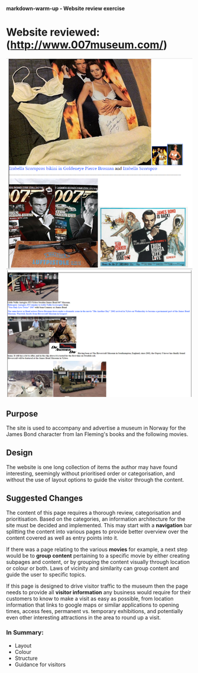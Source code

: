 #### markdown-warm-up - Website review exercise

# Website reviewed:  (http://www.007museum.com/)
![alt text](https://github.com/MichaelaRa/markdown-warm-up/blob/master/JamesBond1.PNG "James Bond Museum Website")
![alt text](https://github.com/MichaelaRa/markdown-warm-up/blob/master/JamesBond2.PNG "James Bond Museum Website")


## Purpose
The site is used to accompany and advertise a museum in Norway for the James Bond character from Ian Fleming's books and the following movies.

## Design
The website is one long collection of items the author may have found interesting, seemingly without prioritised order or categorisation, and without the use of layout options to guide the visitor through the content.

## Suggested Changes
The content of this page requires a thorough review, categorisation and prioritisation. Based on the categories, an information architecture for the site must be decided and implemented. This may start with a **navigation** bar splitting the content into various pages to provide better overview over the content covered as well as entry points into it.

If there was a page relating to the various **movies** for example, a next step would be to **group content** pertaining to a specific movie by either creating subpages and content, or by grouping the content visually through location or colour or both.
Laws of vicinity and similarity can group content and guide the user to specific topics.

If this page is designed to drive visitor traffic to the museum then the page needs to provide all **visitor information** any business would require for their customers to know to make a visit as easy as possible, from location information that links to google maps or similar applications to opening times, access fees, permanent vs. temporary exhibitions, and potentially even other interesting attractions in the area to round up a visit.

### In Summary:
* Layout
* Colour
* Structure
* Guidance for visitors
